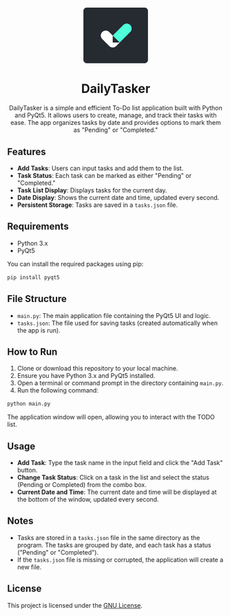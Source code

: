 <div align="center">
    
<p>
    <a href="#">
        <img width="150" src="https://github.com/BDadmehr0/DailyTasker/blob/main/logo.png" alt="onedns Logo">
    </a>
</p>

# DailyTasker

DailyTasker is a simple and efficient To-Do list application built with Python and PyQt5. It allows users to create, manage, and track their tasks with ease. The app organizes tasks by date and provides options to mark them as "Pending" or "Completed."

</div>

## Features

- **Add Tasks**: Users can input tasks and add them to the list.
- **Task Status**: Each task can be marked as either "Pending" or "Completed."
- **Task List Display**: Displays tasks for the current day.
- **Date Display**: Shows the current date and time, updated every second.
- **Persistent Storage**: Tasks are saved in a `tasks.json` file.

## Requirements

- Python 3.x
- PyQt5

You can install the required packages using pip:

```bash
pip install pyqt5
```

## File Structure

- `main.py`: The main application file containing the PyQt5 UI and logic.
- `tasks.json`: The file used for saving tasks (created automatically when the app is run).

## How to Run

1. Clone or download this repository to your local machine.
2. Ensure you have Python 3.x and PyQt5 installed.
3. Open a terminal or command prompt in the directory containing `main.py`.
4. Run the following command:

```bash
python main.py
```

The application window will open, allowing you to interact with the TODO list.

## Usage

- **Add Task**: Type the task name in the input field and click the "Add Task" button.
- **Change Task Status**: Click on a task in the list and select the status (Pending or Completed) from the combo box.
- **Current Date and Time**: The current date and time will be displayed at the bottom of the window, updated every second.

## Notes

- Tasks are stored in a `tasks.json` file in the same directory as the program. The tasks are grouped by date, and each task has a status ("Pending" or "Completed").
- If the `tasks.json` file is missing or corrupted, the application will create a new file.

## License

This project is licensed under the [GNU License](https://github.com/BDadmehr0/DailyTasker/blob/main/LICENSE).
